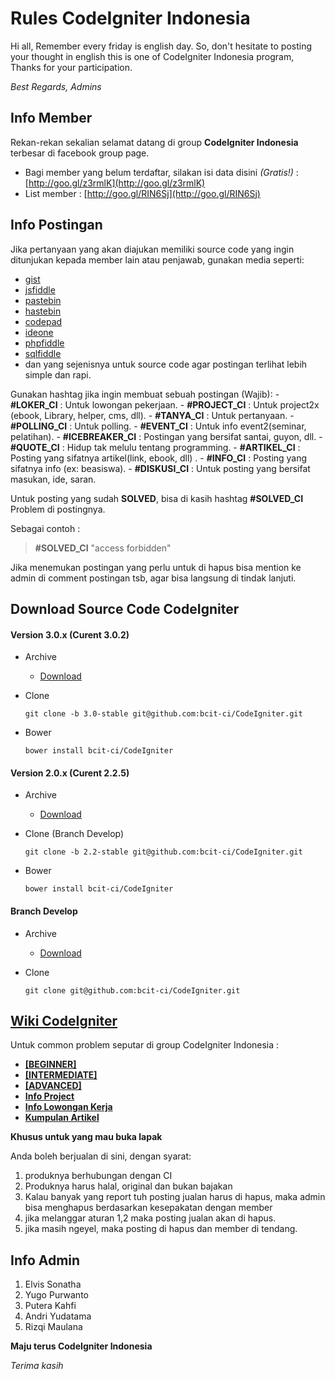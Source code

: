 Rules CodeIgniter Indonesia
==================

Hi all, Remember every friday is english day. So, don't hesitate to posting your thought in english this is one of CodeIgniter Indonesia program, Thanks for your participation.

_Best Regards, Admins_

## Info Member

Rekan-rekan sekalian selamat datang di group __CodeIgniter Indonesia__ terbesar di facebook group page.

- Bagi member yang belum terdaftar, silakan isi data disini _(Gratis!)_ : [http://goo.gl/z3rmlK](http://goo.gl/z3rmlK)
- List member : [http://goo.gl/RIN6Sj](http://goo.gl/RIN6Sj)

## Info Postingan

Jika pertanyaan yang akan diajukan memiliki source code yang ingin ditunjukan kepada member lain atau penjawab, gunakan media seperti:
- [gist](https://gist.github.com)
- [jsfiddle](https://jsfiddle.net/)
- [pastebin](http://pastebin.com/)
- [hastebin](http://hastebin.com/)
- [codepad](http://codepad.org/)
- [ideone](http://ideone.com/)
- [phpfiddle](http://phpfiddle.org/)
- [sqlfiddle](http://sqlfiddle.com/)
- dan yang sejenisnya untuk source code agar postingan terlihat lebih simple dan rapi.

Gunakan hashtag jika ingin membuat sebuah postingan (Wajib):
    - __#‎LOKER_CI‬__ : Untuk lowongan pekerjaan.
    - __#‎PROJECT_CI‬__ : Untuk project2x (ebook, Library, helper, cms, dll).
    - __#‎TANYA_CI‬__ : Untuk pertanyaan.
    - __#‎POLLING_CI‬__ : Untuk polling.
    - __#‎EVENT_CI‬__ : Untuk info event2(seminar, pelatihan).
    - __#‎ICEBREAKER_CI‬__ : Postingan yang bersifat santai, guyon, dll.
    - __#‎QUOTE_CI‬__ : Hidup tak melulu tentang programming.
    - __#‎ARTIKEL_CI‬__ : Posting yang sifatnya artikel(link, ebook, dll) .
    - __#INFO_CI__ : Posting yang sifatnya info (ex: beasiswa).
    - __#‎DISKUSI_CI‬__ : Untuk posting yang bersifat masukan, ide, saran.

Untuk posting yang sudah __SOLVED__, bisa di kasih hashtag ‪__#‎SOLVED_CI‬__ Problem di postingnya.

Sebagai contoh :
> __#SOLVED_CI__ "access forbidden"

Jika menemukan postingan yang perlu untuk di hapus bisa mention ke admin di comment postingan tsb, agar bisa langsung di tindak lanjuti.

## Download Source Code CodeIgniter

#### Version 3.0.x (Curent 3.0.2)
- Archive
    - [Download](https://github.com/bcit-ci/CodeIgniter/archive/3.0.2.zip)

- Clone
    ```
    git clone -b 3.0-stable git@github.com:bcit-ci/CodeIgniter.git
    ```

- Bower
    ```
    bower install bcit-ci/CodeIgniter
    ```

#### Version 2.0.x (Curent 2.2.5)
- Archive
    - [Download](https://github.com/bcit-ci/CodeIgniter/archive/2.2.5.zip)

- Clone (Branch Develop)
    ```
    git clone -b 2.2-stable git@github.com:bcit-ci/CodeIgniter.git
    ```

- Bower
    ```
    bower install bcit-ci/CodeIgniter
    ```

#### Branch Develop
- Archive
    - [Download](https://github.com/bcit-ci/CodeIgniter/archive/develop.zip)

- Clone
    ```
    git clone git@github.com:bcit-ci/CodeIgniter.git
    ```


## [Wiki CodeIgniter](https://github.com/EllisLab/CodeIgniter/wiki)

    
Untuk common problem seputar di group CodeIgniter Indonesia :

- [__[BEGINNER]__](https://www.facebook.com/notes/codeigniter-indonesia/beginner-solved-ci-common-problems/10152089424375337)
- [__[INTERMEDIATE]__](https://www.facebook.com/notes/codeigniter-indonesia/intermediate-solved-ci-common-problems/10152092948650337)
- [__[ADVANCED]__](https://www.facebook.com/notes/codeigniter-indonesia/advanced-solved-ci-common-problems/10152092943165337)
- [__Info Project__](https://www.facebook.com/notes/codeigniter-indonesia/member-project-lists/10152093407870337)
- [__Info Lowongan Kerja__](https://www.facebook.com/groups/codeigniter.id/permalink/10152144842570337/)
- [__Kumpulan Artikel__](https://www.facebook.com/groups/codeigniter.id/permalink/10152161288245337/)


__Khusus untuk yang mau buka lapak__

Anda boleh berjualan di sini, dengan syarat:

1. produknya berhubungan dengan CI
2. Produknya harus halal, original dan bukan bajakan
3. Kalau banyak yang report tuh posting jualan harus di hapus, maka admin bisa menghapus berdasarkan kesepakatan dengan member
4. jika melanggar aturan 1,2 maka posting jualan akan di hapus.
5. jika masih ngeyel, maka posting di hapus dan member di tendang.


## Info Admin

 1. Elvis Sonatha
 2. Yugo Purwanto
 3. Putera Kahfi
 4. Andri Yudatama
 5. Rizqi Maulana


__Maju terus CodeIgniter Indonesia__

_Terima kasih_